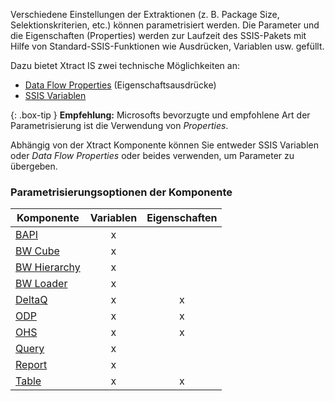 Verschiedene Einstellungen der Extraktionen (z. B. Package Size, Selektionskriterien, etc.) können parametrisiert werden.
Die Parameter und die Eigenschaften (Properties) werden zur Laufzeit des SSIS-Pakets mit Hilfe von Standard-SSIS-Funktionen wie Ausdrücken, Variablen usw. gefüllt. 

Dazu bietet Xtract IS zwei technische Möglichkeiten an:
- [Data Flow Properties](./parametrisierung/parametrisierung-properties) (Eigenschaftsausdrücke)
- [SSIS Variablen](./parametrisierung/parametrisierung-variablen)

{: .box-tip }
**Empfehlung:** Microsofts bevorzugte und empfohlene Art der Parametrisierung ist die Verwendung von *Properties*. 

Abhängig von der Xtract Komponente können Sie entweder SSIS Variablen oder *Data Flow Properties* oder beides verwenden, um Parameter zu übergeben.

### Parametrisierungsoptionen der Komponente 

| Komponente   | Variablen | Eigenschaften |
|-------------|:-----:|:----:|
| [BAPI](./xtract-is-bapi/edit-runtime-parameters)        |   x    |      | 
| [BW Cube](./bwcube/parametrisierung)     |   x    |      | 
| [BW Hierarchy](./hierarchy/parametrisierung)|    x   |      |
| [BW Loader](./bw-loader/parametrisierung)|    x   |      |
| [DeltaQ](./xtract-is-deltaq/parametrisierung)      | x      |  x    |
| [ODP](./odp/odp-parametrisierung)         |   x    |   x   |
| [OHS](./open-hub-service/parametrisierung)         |     x  |   x   |
|[Query](./query/parametrisierung)       |   x    |      |
| [Report](./abap-reports/parametrisierung) |    x   |      | 
| [Table](./xtract-is-table/table-parametrisierung)       | x      |  x    |
